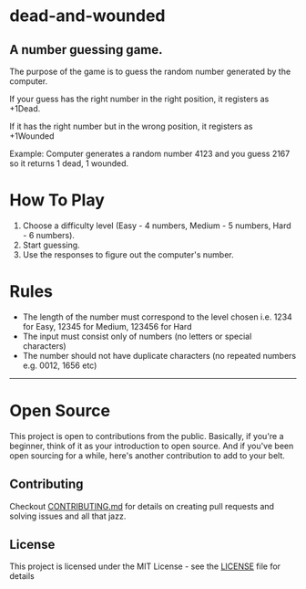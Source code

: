 # dead-and-wounded

## A number guessing game. 

The purpose of the game is to guess the random number generated by the computer. 

If your guess has the right number in the right position, it registers as +1Dead.

If it has the right number but in the wrong position, it registers as +1Wounded

Example: Computer generates a random number 4123 and you guess 2167 so it returns 1 dead, 1 wounded.

# How To Play
1. Choose a difficulty level (Easy - 4 numbers, Medium - 5 numbers, Hard - 6 numbers).
2. Start guessing.
3. Use the responses to figure out the computer's number.

# Rules
- The length of the number must correspond to the level chosen i.e. 1234 for Easy, 12345 for Medium, 123456 for Hard
- The input must consist only of numbers (no letters or special characters)
- The number should not have duplicate characters (no repeated numbers e.g. 0012, 1656 etc)

___

# Open Source
This project is open to contributions from the public. 
Basically, if you're a beginner, think of it as your introduction to open source. 
And if you've been open sourcing for a while, here's another contribution to add to your belt.

## Contributing
Checkout [CONTRIBUTING.md](.github/CONTRIBUTING.md) for details on creating pull requests and solving issues and all that jazz.

## License
This project is licensed under the MIT License - see the [LICENSE](LICENSE) file for details
